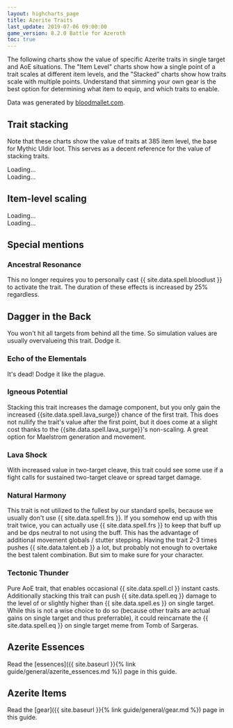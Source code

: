 ```yaml
---
layout: highcharts_page
title: Azerite Traits
last_update: 2019-07-06 09:00:00
game_version: 8.2.0 Battle for Azeroth
toc: true
---
```


The following charts show the value of specific Azerite traits in single target and AoE situations.
The "Item Level" charts show how a single point of a trait scales at different item levels, and
the "Stacked" charts show how traits scale with multiple points. Understand that simming your own gear
is the best option for determining what item to equip, and which traits to enable.

Data was generated by [bloodmallet.com](https://bloodmallet.com).

## Trait stacking
Note that these charts show the value of traits at 385 item level, the base for Mythic Uldir loot. This serves as a decent reference for the value of stacking traits.

<div id="bloodmallet_azerite_traits_stacking_patchwerk" class="bloodmallet_chart" data-wow-class="shaman" data-type="azerite_traits_stacking" data-wow-spec="elemental" data-background-color="#222" data-font-color="#eee">Loading...</div>

<div id="bloodmallet_azerite_traits_stacking_hecticaddcleave" class="bloodmallet_chart" data-wow-class="shaman" data-type="azerite_traits_stacking" data-wow-spec="elemental" data-fight-style="hecticaddcleave" data-background-color="#222" data-font-color="#eee">Loading...</div>

## Item-level scaling

<div id="bloodmallet_azerite_traits_itemlevel_patchwerk" class="bloodmallet_chart" data-wow-class="shaman"  data-type="azerite_traits_itemlevel" data-wow-spec="elemental" data-background-color="#222" data-font-color="#eee">Loading...</div>

<div id="bloodmallet_azerite_traits_itemlevel_hecticaddcleave" class="bloodmallet_chart" data-wow-class="shaman" data-type="azerite_traits_itemlevel" data-wow-spec="elemental" data-fight-style="hecticaddcleave" data-background-color="#222" data-font-color="#eee">Loading...</div>


## Special mentions

### Ancestral Resonance
This no longer requires you to personally cast {{ site.data.spell.bloodlust }} to
activate the trait. The duration of these effects is increased by 25% regardless.

## Dagger in the Back
You won't hit all targets from behind all the time. So simulation values are
usually overvalueing this trait. Dodge it.

### Echo of the Elementals
It's dead! Dodge it like the plague.

### Igneous Potential
Stacking this trait increases the damage component, but you only gain the increased
{{site.data.spell.lava_surge}} chance of the first trait.
This does not nullify the trait's value after the first point, but it does come at a
slight cost thanks to the {{site.data.spell.lava_surge}}'s non-scaling.
A great option for Maelstrom generation and movement.

### Lava Shock
With increased value in two-target cleave, this trait could see some use
if a fight calls for sustained two-target cleave or spread target damage.

### Natural Harmony
This trait is not utilized to the fullest by our standard spells, because we usually don't use {{ site.data.spell.frs }}.
If you somehow end up with this trait twice, you can actually use {{ site.data.spell.frs }} to keep that buff up and be dps neutral to not using the buff.
This has the advantage of additional movement globals / stutter stepping. Having the trait 2-3 times pushes {{ site.data.talent.eb }} a lot, but probably not enough to overtake the best talent combination. But sim to make sure for your character.

### Tectonic Thunder
Pure AoE trait, that enables occasional {{ site.data.spell.cl }} instant casts. Additionally stacking this trait can push {{ site.data.spell.eq }} damage to the level of or slightly higher than {{ site.data.spell.es }} on single target. While this is not a wise choice to do so (because other traits are actual gains on single target and thus preferrable), it could reincarnate the {{ site.data.spell.eq }} on single target meme from Tomb of Sargeras.


## Azerite Essences
Read the [essences]({{ site.baseurl }}{% link guide/general/azerite_essences.md %}) page in this guide.

## Azerite Items
Read the [gear]({{ site.baseurl }}{% link guide/general/gear.md %}) page in this guide.
